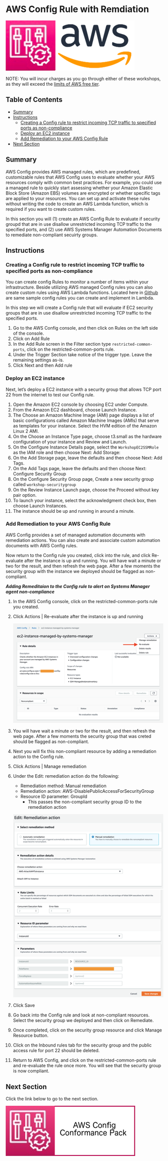 # AWS Config Rule with Remdiation

![](media/config-aws-logo.png)

NOTE: You will incur charges as you go through either of these workshops, as they will exceed the [limits of AWS free tier](http://docs.aws.amazon.com/awsaccountbilling/latest/aboutv2/free-tier-limits.html).

## Table of Contents

- [Summary](#summary)
- [Instructions](#instructions)
    - [Creating a Config rule to restrict incoming TCP traffic to specified ports as non-compliance](#creating-a-config-rule-to-alert-on-systems-manager-agent-non-compliance )
    - [Deploy an EC2 instance](#deploy-an-ec2-instance)
    - [Add Remediation to your AWS Config Rule](#add-remediation-to-your-aws-config-rule)
- [Next Section](#next-section)

## Summary

AWS Config provides AWS managed rules, which are predefined, customizable rules that AWS Config uses to evaluate whether your AWS resources comply with common best practices. For example, you could use a managed rule to quickly start assessing whether your Amazon Elastic Block Store (Amazon EBS) volumes are encrypted or whether specific tags are applied to your resources. You can set up and activate these rules without writing the code to create an AWS Lambda function, which is required if you want to create custom rules.

In this section you will (1) create an AWS Config Rule to evaluate if security groupd that are in use disallow unrestricted incoming TCP traffic to the specified ports, and (2) use AWS Systems Manager Automation Documents to remediate non-compliant secuirty groups. 

## Instructions

### Creating a Config rule to restrict incoming TCP traffic to specified ports as non-compliance 

You can create config Rules to monitor a number of items within your infrastructure. Beside utilizing AWS managed Config rules you can also create custom rules using AWS Lambda functions. Located here in [Github](https://github.com/awslabs/aws-config-rules) are same sample config rules you can create and implement in Lambda.

In this step we will create a Config rule that will evaluate if EC2 security groups that are in use disallow unrestricted incoming TCP traffic to the specified ports.

1.	Go to the AWS Config console, and then click on Rules on the left side of the console.
1.	Click on Add Rule
1.	In the Add Rule screen in the Filter section type ```restricted-common-ports```, click on the restricted-common-ports rule.
1.	Under the Trigger Section take notice of the trigger type. Leave the remaining settings as-is.
1.	Click Next and then Add rule

### Deploy an EC2 instance

Next, let’s deploy a EC2 instance with a security group that allows TCP port 22 from the internet to test our Config rule. 

1.	Open the Amazon EC2 console by choosing EC2 under Compute.
1.	From the Amazon EC2 dashboard, choose Launch Instance. 
1.	The Choose an Amazon Machine Image (AMI) page displays a list of basic configurations called Amazon Machine Images (AMIs) that serve as templates for your instance. Select the HVM edition of the Amazon Linux 2 AMI.
1.	On the Choose an Instance Type page, choose t3.small as the hardware configuration of your instance and Review and Launch. 
1.	On the Configure Instance Details page, select the ```WorkshopEC2SSMRole``` as the IAM role and then choose Next: Add Storage: 
1.	On the Add Storage page, leave the defaults and then choose Next: Add Tags. 
1.	On the Add Tags page, leave the defaults and then choose Next: Configure Security Group 
1.	On the Configure Security Group page, Create a new security group called ```workshop-securitygroup```
1.	On the Review Instance Launch page, choose the Proceed without key pair option.
1.	To launch your instance, select the acknowledgment check box, then choose Launch Instances. 
1.	The instance should be up and running in around a minute.

### Add Remediation to your AWS Config Rule

AWS Config provides a set of managed automation documents with remediation actions. You can also create and associate custom automation documents with AWS Config rules.

Now return to the Config rule you created, click into the rule, and click Re-evaluate after the instance is up and running. You will have wait a minute or two for the result, and then refresh the web page. After a few moments the security group with the instance we deployed should be flagged as non-compliant.

***Adding Remeditaion to the Config rule to alert on Systems Manager agent non-compliance***

1.	In the AWS Config console, click on the restricted-common-ports rule you created.

1.	Click Actions | Re-evaluate after the instance is up and running

    ![](/media/config-reevaluatessmrule-ep02.png)

1.	You will have wait a minute or two for the result, and then refresh the web page. After a few moments the security group that was creted should be flagged as non-compliant.

1.  Next you will fix this non-compliant resource by adding a remediation action to the Config rule.

1.  Click Actions | Manage remediation

1. Under the Edit: remediation action do the following:
    -   Remediation method: Manual remediation
    -   Remediation action: AWS-DisablePublicAccessForSecurityGroup
    -   Resource ID parameter: GroupId 
        -   This passes the non-compliant security group ID to the remediation action

    ![](/media/config-ssmremediation1-ep02.png)
    ![](/media/config-ssmremediation2-ep02.png)

1.	Click Save

1.	Go back into the Config rule and look at non-compliant resources. Select the security group we deployed and then click on Remediate.

1.	Once completed, click on the security group resource and click Manage Resource button.

1.  Click on the Inbound rules tab for the security group and the public access rule for port 22 should be deleted.

1.	Return to AWS Config, and click on the restricted-common-ports rule and re-evaluate the rule once more. You will see that the security group is now compliant.


## Next Section

Click the link below to go to the next section.

[![](media/config-conformancepack.png)](/episode-02-step-03-config-conformancepack.md)